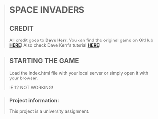 > SPACE INVADERS
> ==============
>
> CREDIT
> ------
>
> All credit goes to **Dave Kerr**.
> You can find the original game on GitHub [**HERE**](https://github.com/dwmkerr/spaceinvaders)!
> Also check Dave Kerr's tutorial [**HERE**](http://www.codeproject.com/Articles/642499/Learn-JavaScript-Part-1-Create-a-Starfield)!

> STARTING THE GAME
> -----------------
>
> Load the index.html file with your local server or simply open it with your browser.
>
> IE 12 NOT WORKING!

> ### Project information:
>
> This project is a university assignment.
